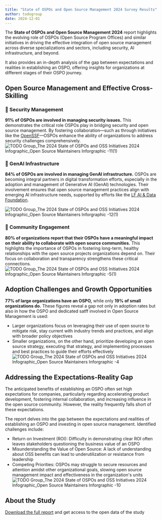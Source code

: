 ```yaml
---
title: "State of OSPOs and Open Source Management 2024 Survey Results"
author: todogroup
date: 2024-12-01
---
```


The **State of OSPOs and Open Source Management 2024** report highlights the evolving role of OSPOs (Open Source Program Offices) and similar initiatives 
in driving the effective integration of open source management across diverse specializations and sectors, including security, AI infrastructure, and beyond.

It also provides an in-depth analysis of the gap between expectations and realities in establishing an OSPO, offering insights for organizations at 
different stages of their OSPO journey.

## Open Source Management and Effective Cross-Skilling

### 🔐 Security Management  
**91% of OSPOs are involved in managing security issues.**  This demonstrates the critical role OSPOs play in bridging security and open source management. By fostering collaboration—such as through initiatives like the [OpenSSF](https://openssf.org)—OSPOs enhance the ability of organizations to address security challenges comprehensively.
![TODO Group_The 2024 State of OSPOs and OSS Initiatives 2024 Infographic_Open Source Maintainers Inforgraphic -11(1)](https://github.com/user-attachments/assets/0b3313ff-0951-4af6-9db5-2a74e42ab26d)

### 🤖 GenAI Infrastructure  
**84% of OSPOs are involved in managing GenAI infrastructure.**  OSPOs are becoming integral partners in digital transformation efforts, especially in the adoption and management of Generative AI (GenAI) technologies. Their involvement ensures that open source management practices align with emerging AI infrastructure needs, supported by efforts like the [LF AI & Data Foundation](https://lfaidata.foundation).

![TODO Group_The 2024 State of OSPOs and OSS Initiatives 2024 Infographic_Open Source Maintainers Inforgraphic -12(1)](https://github.com/user-attachments/assets/d1deed0b-f92c-45b3-a493-94e79518357a)

### 🚀 Community Engagement  
**80% of organizations report that their OSPOs have a meaningful impact on their ability to collaborate with open source communities.**  This highlights the importance of OSPOs in fostering long-term, healthy relationships with the open source projects organizations depend on. Their focus on collaboration and transparency strengthens these critical connections.
![TODO Group_The 2024 State of OSPOs and OSS Initiatives 2024 Infographic_Open Source Maintainers Inforgraphic -5(1)](https://github.com/user-attachments/assets/b3052218-406d-4830-80ce-52038f8b147e)

## Adoption Challenges and Growth Opportunities

**77% of large organizations have an OSPO,** while only **19% of small organizations do.** These figures reveal a gap not only in adoption rates but also in how the OSPO and dedicated satff involved in Open Source Management is used:

- Larger organizations focus on leveraging their use of open source to mitigate risk, stay current with industry trends and practices, and align with broader policy objectives
- Smaller organizations, on the other hand, prioritize developing an open source strategy, executing that strategy, and implementing processes and best practices to guide their efforts effectively
![TODO Group_The 2024 State of OSPOs and OSS Initiatives 2024 Infographic_Open Source Maintainers Inforgraphic -4](https://github.com/user-attachments/assets/dff2e5b8-9c8d-423d-b2bf-467ddf12954a)


## Addressing the Expectations-Reality Gap  

The anticipated benefits of establishing an OSPO often set high expectations for companies, particularly regarding accelerating product development, 
fostering internal collaboration, and increasing influence in the open source community. However, the reality frequently falls short of these expectations.

The report delves into the gap between the expectations and realities of establishing an OSPO and investing in open source management. Identified challenges include: 

- Return on Investment (ROI): Difficulty in demonstrating clear ROI often leaves stakeholders questioning the business value of an OSPO
- Misunderstanding the Value of Open Source: A lack of understanding about OSS benefits can lead to underutilization or resistance from leadership 
- Competing Priorities: OSPOs may struggle to secure resources and attention amidst other organizational goals, slowing open source management impact and effectiveness in the organization's units
![TODO Group_The 2024 State of OSPOs and OSS Initiatives 2024 Infographic_Open Source Maintainers Inforgraphic -10](https://github.com/user-attachments/assets/6061c632-c36b-4e9c-a552-7fcbcc9d80b9)


## About the Study  

[Download the full report](https://www.linuxfoundation.org/research/ospo-2024) and get access to the open data of the study

